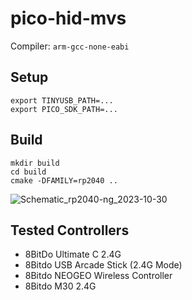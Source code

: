 # pico-hid-mvs

Compiler: `arm-gcc-none-eabi`

## Setup
```
export TINYUSB_PATH=...
export PICO_SDK_PATH=...
```

## Build
```
mkdir build
cd build
cmake -DFAMILY=rp2040 ..
```

![Schematic_rp2040-ng_2023-10-30](https://github.com/marcopeocchi/hid-to-mvs/assets/35533749/6a9f3881-a418-4e64-8d32-ef382b46b315)

## Tested Controllers
- 8BitDo Ultimate C 2.4G
- 8Bitdo USB Arcade Stick (2.4G Mode)
- 8Bitdo NEOGEO Wireless Controller
- 8Bitdo M30 2.4G
